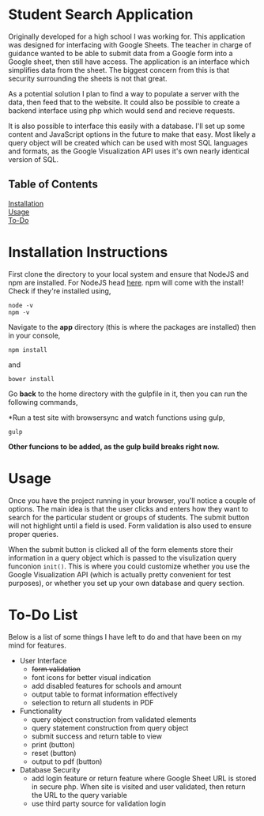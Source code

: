 # Student Search Application

Originally developed for a high school I was working for. This application was designed for interfacing with Google Sheets. The teacher in charge of guidance wanted to be able to submit data from a Google form into a Google sheet, then still have access. The application is an interface which simplifies data from the sheet. The biggest concern from this is that security surrounding the sheets is not that great.

As a potential solution I plan to find a way to populate a server with the data, then feed that to the website. It could also be possible to create a backend interface using php which would send and recieve requests.

It is also possible to interface this easily with a database. I'll set up some content and JavaScript options in the future to make that easy. Most likely a query object will be created which can be used with most SQL languages and formats, as the Google Visualization API uses it's own nearly identical version of SQL.

## Table of Contents
[Installation](#install) <br>
[Usage](#usage) <br>
[To-Do](#todo) <br>

<h1>
	<a name="install" aria-hidden="true" class="anchor"></a>
	Installation Instructions
</h1>

First clone the directory to your local system and ensure that NodeJS and npm are installed. For NodeJS
head [here](https://nodejs.org/en/download/package-manager/). npm will come with the install! Check if they're installed using,

```
node -v
npm -v
```

Navigate to the **app** directory (this is where the packages are installed) then in your console,

```
npm install
```

and 

```
bower install
```

Go **back** to the home directory with the gulpfile in it, then you can run the following commands,

*Run a test site with browsersync and watch functions using gulp,

```
gulp
```

**Other funcions to be added, as the gulp build breaks right now.**

<h1>
	<a name="usage" aria-hidden="true" class="anchor"></a>
	Usage
</h1>
Once you have the project running in your browser, you'll notice a couple of options. The main idea is that the user clicks and enters how they want to search for the particular student or groups of students. The submit button will not highlight until a field is used. Form validation is also used to ensure proper queries.

When the submit button is clicked all of the form elements store their information in a query object which is passed to the visulization query funconion `init()`. This is where you could customize whether you use the Google Visualization API (which is actually pretty convenient for test purposes), or whether you set up your own database and query section.

<h1>
	<a name="todo" aria-hidden="true" class="anchor"></a>
	To-Do List
</h1>

Below is a list of some things I have left to do and that have been on my mind for features.

* User Interface
  * ~~form validation~~
  * font icons for better visual indication
  * add disabled features for schools and amount
  * output table to format information effectively
  * selection to return all students in PDF
* Functionality
  * query object construction from validated elements
  * query statement construction from query object
  * submit success and return table to view
  * print (button)
  * reset (button)
  * output to pdf (button)
* Database Security
  * add login feature or return feature where Google Sheet URL is stored in secure php. When site is visited and user validated, then return the URL to the query variable
  * use third party source for validation login
